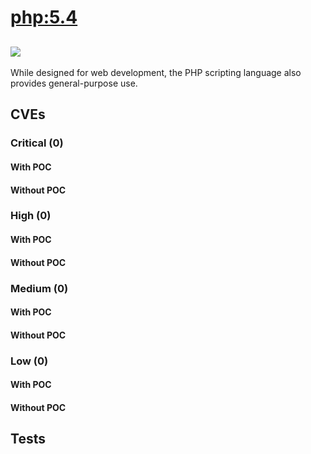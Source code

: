 # [php:5.4](https://hub.docker.com/_/php?tab=tags)
![](https://img.shields.io/static/v1?label=tag&message=5.4&color=blue)
---
<p>
While designed for web development, the PHP scripting language also provides general-purpose use.
</p>

## CVEs
### Critical (0)
#### With POC

#### Without POC


### High (0)
#### With POC

#### Without POC


### Medium (0)
#### With POC

#### Without POC


### Low (0)
#### With POC

#### Without POC


## Tests

